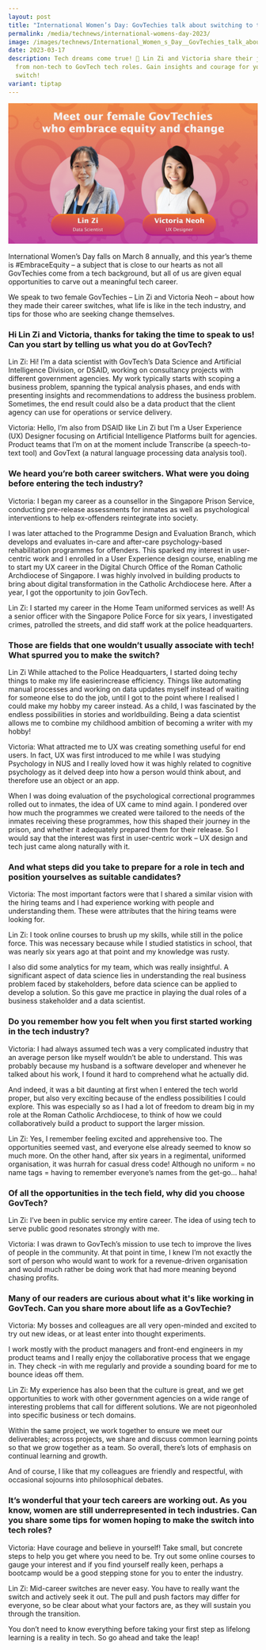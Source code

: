 ```yaml
---
layout: post
title: "International Women’s Day: GovTechies talk about switching to tech careers"
permalink: /media/technews/international-womens-day-2023/
image: /images/technews/International_Women_s_Day__GovTechies_talk_about_switching_to_tech_careers.jpg
date: 2023-03-17
description: Tech dreams come true! 🚀 Lin Zi and Victoria share their journeys
  from non-tech to GovTech tech roles. Gain insights and courage for your own
  switch!
variant: tiptap
---
```

![Our female GovTechies who made a career switch](/images/technews/IWD2023(2).png)


International Women’s Day falls on March 8 annually, and this year’s theme is #EmbraceEquity – a subject that is close to our hearts as not all GovTechies come from a tech background, but all of us are given equal opportunities to carve out a meaningful tech career. 

We speak to two female GovTechies – Lin Zi and Victoria Neoh – about how they made their career switches, what life is like in the tech industry, and tips for those who are seeking change themselves. 

### Hi Lin Zi and Victoria, thanks for taking the time to speak to us! Can you start by telling us what you do at GovTech?

Lin Zi: Hi! I’m a data scientist with GovTech’s Data Science and Artificial Intelligence Division, or DSAID, working on consultancy projects with different government agencies. My work typically starts with scoping a business problem, spanning the typical analysis phases, and ends with presenting insights and recommendations to address the business problem. Sometimes, the end result could also be a data product that the client agency can use for operations or service delivery.

Victoria: Hello, I’m also from DSAID like Lin Zi but I’m a User Experience (UX) Designer focusing on Artificial Intelligence Platforms built for agencies. Product teams that I’m on at the moment include Transcribe (a speech-to-text tool) and GovText (a natural language processing data analysis tool). 

### We heard you’re both career switchers. What were you doing before entering the tech industry? 

Victoria: I began my career as a counsellor in the Singapore Prison Service, conducting pre-release assessments for inmates as well as psychological interventions to help ex-offenders reintegrate into society. 

I was later attached to the Programme Design and Evaluation Branch, which develops and evaluates in-care and after-care psychology-based rehabilitation programmes for offenders. This sparked my interest in user-centric work and I enrolled in a User Experience design course, enabling me to start my UX career in the Digital Church Office of the Roman Catholic Archdiocese of Singapore. I was highly involved in building products to bring about digital transformation in the Catholic Archdiocese here. After a year, I got the opportunity to join GovTech.

Lin Zi: I started my career in the Home Team uniformed services as well! As a senior officer with the Singapore Police Force for six years, I investigated crimes, patrolled the streets, and did staff work at the police headquarters. 

### Those are fields that one wouldn’t usually associate with tech! What spurred you to make the switch? 

Lin Zi While attached to the Police Headquarters, I started doing techy things to make my life easierincrease efficiency. Things like automating manual processes and working on data updates myself instead of waiting for someone else to do the job, until I got to the point where I realised I could make my hobby my career instead. As a child, I was fascinated by the endless possibilities in stories and worldbuilding. Being a data scientist allows me to combine my childhood ambition of becoming a writer with my hobby!

Victoria: What attracted me to UX was creating something useful for end users. In fact, UX was first introduced to me while I was studying Psychology in NUS and I really loved how it was highly related to cognitive psychology as it delved deep into how a person would think about, and therefore use an object or an app.
 
When I was doing evaluation of the psychological correctional programmes rolled out to inmates, the idea of UX came to mind again. I pondered over how much the programmes we created were tailored to the needs of the inmates receiving these programmes, how this shaped their journey in the prison, and whether it adequately prepared them for their release. So I would say that the interest was first in user-centric work – UX design and tech just came along naturally with it.

### And what steps did you take to prepare for a role in tech and position yourselves as suitable candidates? 
Victoria: The most important factors were that I shared a similar vision with the hiring teams and I had experience working with people and understanding them. These were attributes that the hiring teams were looking for.

Lin Zi: I took online courses to brush up my skills, while still in the police force. This was necessary because while I studied statistics in school, that was nearly six years ago at that point and my knowledge was rusty. 

I also did some analytics for my team, which was really insightful. A significant aspect of data science lies in understanding the real business problem faced by stakeholders, before data science can be applied to develop a solution. So this gave me practice in playing the dual roles of a business stakeholder and a data scientist.

### Do you remember how you felt when you first started working in the tech industry? 
Victoria: I had always assumed tech was a very complicated industry that an average person like myself wouldn’t be able to understand. This was probably because my husband is a software developer and whenever he talked about his work, I found it hard to comprehend what he actually did.

And indeed, it was a bit daunting at first when I entered the tech world proper, but also very exciting because of the endless possibilities I could explore. This was especially so as I had a lot of freedom to dream big in my role at the Roman Catholic Archdiocese, to think of how we could collaboratively build a product to support the larger mission. 

Lin Zi: Yes, I remember feeling excited and apprehensive too. The opportunities seemed vast, and everyone else already seemed to know so much more. On the other hand, after six years in a regimental, uniformed organisation, it was hurrah for casual dress code! Although no uniform = no name tags = having to remember everyone’s names from the get-go… haha!

### Of all the opportunities in the tech field, why did you choose GovTech?
Lin Zi: I’ve been in public service my entire career. The idea of using tech to serve public good resonates strongly with me.

Victoria:  I was drawn to GovTech’s mission to use tech to improve the lives of people in the community. At that point in time, I knew I’m not exactly the sort of person who would want to work for a revenue-driven organisation and would much rather be doing work that had more meaning beyond chasing profits. 

### Many of our readers are curious about what it's like working in GovTech. Can you share more about life as a GovTechie?
Victoria: My bosses and colleagues are all very open-minded and excited to try out new ideas, or at least enter into thought experiments. 

I work mostly with the product managers and front-end engineers in my product teams and I really enjoy the collaborative process that we engage in. They check -in with me regularly and provide a sounding board for me to bounce ideas off them.

Lin Zi: My experience has also been that the culture is great, and we get opportunities to work with other government agencies on a wide range of interesting problems that call for different solutions. We are not pigeonholed into specific business or tech domains. 

Within the same project, we work together to ensure we meet our deliverables; across projects, we share and discuss common learning points so that we grow together as a team. So overall, there’s lots of emphasis on continual learning and growth. 

And of course, I like that my colleagues are friendly and respectful, with occasional sojourns into philosophical debates.

### It’s wonderful that your tech careers are working out. As you know, women are still underrepresented in tech industries. Can you share some tips for women hoping to make the switch into tech roles? 
Victoria: Have courage and believe in yourself! Take small, but concrete steps to help you get where you need to be. Try out some online courses to gauge your interest and if you find yourself really keen, perhaps a bootcamp would be a good stepping stone for you to enter the industry.

Lin Zi: Mid-career switches are never easy. You have to really want the switch and actively seek it out. The pull and push factors may differ for everyone, so be clear about what your factors are, as they will sustain you through the transition.

You don’t need to know everything before taking your first step as lifelong learning is a reality in tech. So go ahead and take the leap!
